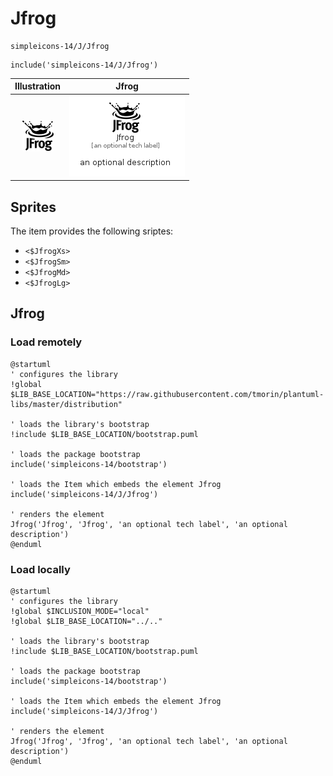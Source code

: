 # Jfrog


```text
simpleicons-14/J/Jfrog
```

```text
include('simpleicons-14/J/Jfrog')
```



| Illustration | Jfrog |
| :---: | :---: |
| ![illustration for Illustration](../../simpleicons-14/J/Jfrog.png) | ![illustration for Jfrog](../../simpleicons-14/J/Jfrog.Local.png) |



## Sprites
The item provides the following sriptes:

- `<$JfrogXs>`
- `<$JfrogSm>`
- `<$JfrogMd>`
- `<$JfrogLg>`





## Jfrog

### Load remotely
```plantuml
@startuml
' configures the library
!global $LIB_BASE_LOCATION="https://raw.githubusercontent.com/tmorin/plantuml-libs/master/distribution"

' loads the library's bootstrap
!include $LIB_BASE_LOCATION/bootstrap.puml

' loads the package bootstrap
include('simpleicons-14/bootstrap')

' loads the Item which embeds the element Jfrog
include('simpleicons-14/J/Jfrog')

' renders the element
Jfrog('Jfrog', 'Jfrog', 'an optional tech label', 'an optional description')
@enduml
```

### Load locally
```plantuml
@startuml
' configures the library
!global $INCLUSION_MODE="local"
!global $LIB_BASE_LOCATION="../.."

' loads the library's bootstrap
!include $LIB_BASE_LOCATION/bootstrap.puml

' loads the package bootstrap
include('simpleicons-14/bootstrap')

' loads the Item which embeds the element Jfrog
include('simpleicons-14/J/Jfrog')

' renders the element
Jfrog('Jfrog', 'Jfrog', 'an optional tech label', 'an optional description')
@enduml
```

